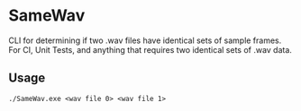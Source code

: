 # SameWav
CLI for determining if two .wav files have identical sets of sample frames. For CI, Unit Tests, and anything that requires two identical sets of .wav data.

## Usage
```./SameWav.exe <wav file 0> <wav file 1>```
